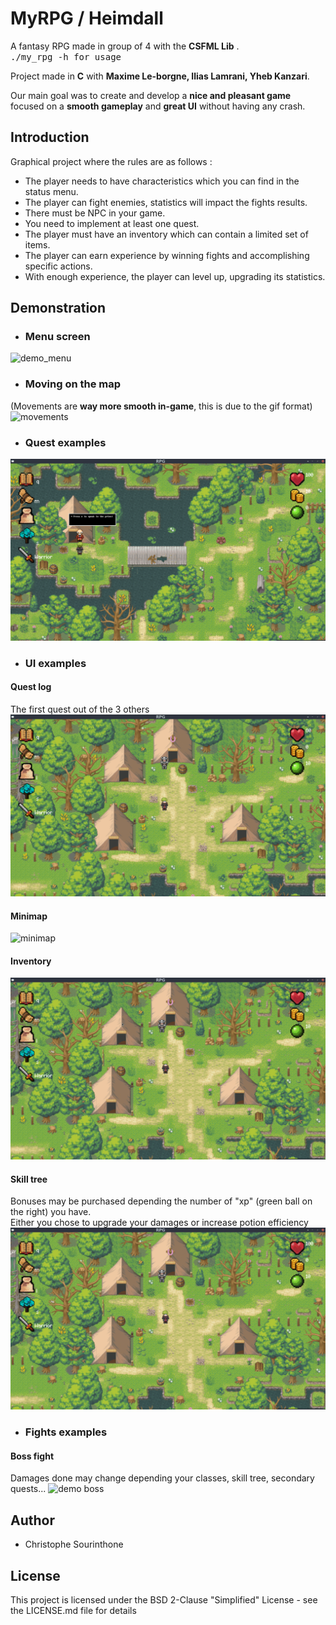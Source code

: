 # MyRPG / Heimdall
A fantasy RPG made in group of 4 with the __CSFML Lib__ .<br />
<kbd>./my_rpg -h for usage <kdb /> <br />

Project made in __C__ with __Maxime Le-borgne, Ilias Lamrani, Yheb Kanzari__.

 Our main goal was to create and develop a __nice and pleasant game__ focused on a __smooth gameplay__ and __great UI__ without having any crash.<br />

## Introduction
Graphical project where the rules are as follows :
  * The player needs to have characteristics which you can find in the status menu.<br />
  * The player can fight enemies, statistics will impact the fights results.<br />
  * There must be NPC in your game.<br />
  * You need to implement at least one quest.<br />
  * The player must have an inventory which can contain a limited set of items.<br />
  * The player can earn experience by winning fights and accomplishing specific actions.<br />
  * With enough experience, the player can level up, upgrading its statistics.<br />

## Demonstration
 * ### Menu screen 
 ![demo_menu](gif/menu.gif)
  
 * ### Moving on the map
 (Movements are __way more smooth in-game__, this is due to the gif format)
 ![movements](gif/test.gif)
 
 * ### Quest examples
  ![quests](gif/priest.gif)
  
 * ### UI examples
#### Quest log
The first quest out of the 3 others
 ![questslog](gif/quest_log.gif)
#### Minimap
 ![minimap](gif/minimap.gif)
#### Inventory
 ![inventory](gif/invetory.gif)
#### Skill tree
Bonuses may be purchased depending the number of "xp" (green ball on the right) you have.<br />
Either you chose to upgrade your damages or increase potion efficiency
 ![skill_tree](gif/skill_tree.gif)

 * ### Fights examples
 #### Boss fight
 Damages done may change depending your classes, skill tree, secondary quests...
 ![demo boss](gif/boss.gif)

## Author
 * Christophe Sourinthone
 
## License
This project is licensed under the BSD 2-Clause "Simplified" License - see the LICENSE.md file for details<br />
